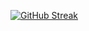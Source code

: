 [![GitHub Streak](https://github-readme-streak-stats.herokuapp.com?user=hakimshifat&theme=dark&hide_border=true)](https://git.io/streak-stats)
